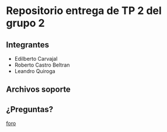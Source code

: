 # Repositorio entrega de TP 2 del grupo 2

## Integrantes

- Edilberto Carvajal
- Roberto Castro Beltran
- Leandro Quiroga

## Archivos soporte


## ¿Preguntas?

[foro](https://campusposgrado.fi.uba.ar/mod/forum/view.php?id=10780)




